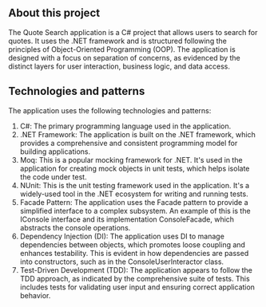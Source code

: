 ## About this project

The Quote Search application is a C# project that allows users to search for quotes. It uses the .NET framework and is
structured following the principles of Object-Oriented Programming (OOP). The application is designed with a focus on
separation of concerns, as evidenced by the distinct layers for user interaction, business logic, and data access.

## Technologies and patterns

The application uses the following technologies and patterns:

1. C#: The primary programming language used in the application.
2. .NET Framework: The application is built on the .NET framework, which provides a comprehensive and consistent
   programming model for building applications.
3. Moq: This is a popular mocking framework for .NET. It's used in the application for creating mock objects in unit
   tests, which helps isolate the code under test.
4. NUnit: This is the unit testing framework used in the application. It's a widely-used tool in the .NET ecosystem for
   writing and running tests.
5. Facade Pattern: The application uses the Facade pattern to provide a simplified interface to a complex subsystem. An
   example of this is the IConsole interface and its implementation ConsoleFacade, which abstracts the console
   operations.
6. Dependency Injection (DI): The application uses DI to manage dependencies between objects, which promotes loose
   coupling and enhances testability. This is evident in how dependencies are passed into constructors, such as in the
   ConsoleUserInteractor class.
7. Test-Driven Development (TDD): The application appears to follow the TDD approach, as indicated by the comprehensive
   suite of tests. This includes tests for validating user input and ensuring correct application behavior.
